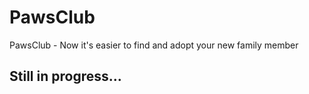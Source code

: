 # PawsClub
PawsClub - Now it's easier to find and adopt your new family member

## Still in progress...
